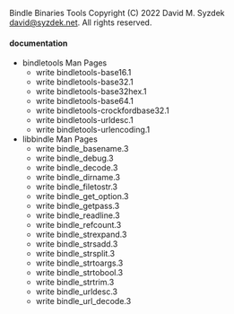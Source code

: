 
Bindle Binaries Tools
Copyright (C) 2022 David M. Syzdek <david@syzdek.net>.
All rights reserved.

#### documentation
   * bindletools Man Pages
     - write bindletools-base16.1
     - write bindletools-base32.1
     - write bindletools-base32hex.1
     - write bindletools-base64.1
     - write bindletools-crockfordbase32.1
     - write bindletools-urldesc.1
     - write bindletools-urlencoding.1
   * libbindle Man Pages
     - write bindle_basename.3
     - write bindle_debug.3
     - write bindle_decode.3
     - write bindle_dirname.3
     - write bindle_filetostr.3
     - write bindle_get_option.3
     - write bindle_getpass.3
     - write bindle_readline.3
     - write bindle_refcount.3
     - write bindle_strexpand.3
     - write bindle_strsadd.3
     - write bindle_strsplit.3
     - write bindle_strtoargs.3
     - write bindle_strtobool.3
     - write bindle_strtrim.3
     - write bindle_urldesc.3
     - write bindle_url_decode.3

